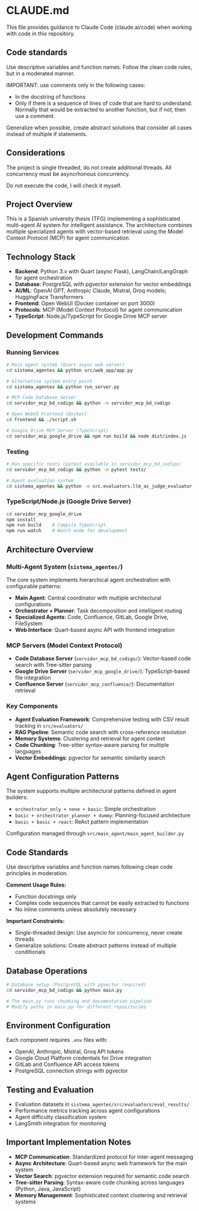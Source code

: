 # CLAUDE.md

This file provides guidance to Claude Code (claude.ai/code) when working with code in this repository.

## Code standards

Use descriptive variables and function names. Follow the clean code rules, but in a moderated manner. 

IMPORTANT: use comments only in the following cases:
- In the docstring of functions
- Only if there is a sequence of lines of code that are hard to understand. Normally that would be extracted to another function, but if not, then use a comment.

Generalize when possible, create abstract solutions that consider all cases instead of multiple if statements.

## Considerations

The project is single threaded, do not create additional threads. All concurrency must be asyncrhonous concurrency. 

Do not execute the code, I will check it myself.

## Project Overview

This is a Spanish university thesis (TFG) implementing a sophisticated multi-agent AI system for intelligent assistance. The architecture combines multiple specialized agents with vector-based retrieval using the Model Context Protocol (MCP) for agent communication.

## Technology Stack

- **Backend**: Python 3.x with Quart (async Flask), LangChain/LangGraph for agent orchestration
- **Database**: PostgreSQL with pgvector extension for vector embeddings
- **AI/ML**: OpenAI GPT, Anthropic Claude, Mistral, Groq models; HuggingFace Transformers
- **Frontend**: Open WebUI (Docker container on port 3000)
- **Protocols**: MCP (Model Context Protocol) for agent communication
- **TypeScript**: Node.js/TypeScript for Google Drive MCP server

## Development Commands

### Running Services
```bash
# Main agent system (Quart async web server)
cd sistema_agentes && python src/web_app/app.py

# Alternative system entry point
cd sistema_agentes && python run_server.py

# MCP Code Database Server
cd servidor_mcp_bd_codigo && python -m servidor_mcp_bd_codigo

# Open WebUI Frontend (Docker)
cd frontend && ./script.sh

# Google Drive MCP Server (TypeScript)
cd servidor_mcp_google_drive && npm run build && node dist/index.js
```

### Testing
```bash
# Run specific tests (pytest available in servidor_mcp_bd_codigo)
cd servidor_mcp_bd_codigo && python -m pytest tests/

# Agent evaluation system
cd sistema_agentes && python -m src.evaluators.llm_as_judge_evaluator
```

### TypeScript/Node.js (Google Drive Server)
```bash
cd servidor_mcp_google_drive
npm install
npm run build    # Compile TypeScript
npm run watch    # Watch mode for development
```

## Architecture Overview

### Multi-Agent System (`sistema_agentes/`)
The core system implements hierarchical agent orchestration with configurable patterns:
- **Main Agent**: Central coordinator with multiple architectural configurations
- **Orchestrator + Planner**: Task decomposition and intelligent routing 
- **Specialized Agents**: Code, Confluence, GitLab, Google Drive, FileSystem
- **Web Interface**: Quart-based async API with frontend integration

### MCP Servers (Model Context Protocol)
- **Code Database Server** (`servidor_mcp_bd_codigo/`): Vector-based code search with Tree-sitter parsing
- **Google Drive Server** (`servidor_mcp_google_drive/`): TypeScript-based file integration
- **Confluence Server** (`servidor_mcp_confluence/`): Documentation retrieval

### Key Components
- **Agent Evaluation Framework**: Comprehensive testing with CSV result tracking in `src/evaluators/`
- **RAG Pipeline**: Semantic code search with cross-reference resolution
- **Memory Systems**: Clustering and retrieval for agent context
- **Code Chunking**: Tree-sitter syntax-aware parsing for multiple languages
- **Vector Embeddings**: pgvector for semantic similarity search

## Agent Configuration Patterns

The system supports multiple architectural patterns defined in agent builders:
- `orchestrator_only + none + basic`: Simple orchestration
- `basic + orchestrator_planner + dummy`: Planning-focused architecture  
- `basic + basic + react`: ReAct pattern implementation

Configuration managed through `src/main_agent/main_agent_builder.py`

## Code Standards

Use descriptive variables and function names following clean code principles in moderation.

**Comment Usage Rules:**
- Function docstrings only
- Complex code sequences that cannot be easily extracted to functions
- No inline comments unless absolutely necessary

**Important Constraints:**
- Single-threaded design: Use asyncio for concurrency, never create threads
- Generalize solutions: Create abstract patterns instead of multiple conditionals

## Database Operations

```bash
# Database setup (PostgreSQL with pgvector required)
cd servidor_mcp_bd_codigo && python main.py

# The main.py runs chunking and documentation pipeline
# Modify paths in main.py for different repositories
```

## Environment Configuration

Each component requires `.env` files with:
- OpenAI, Anthropic, Mistral, Groq API tokens
- Google Cloud Platform credentials for Drive integration
- GitLab and Confluence API access tokens
- PostgreSQL connection strings with pgvector

## Testing and Evaluation

- Evaluation datasets in `sistema_agentes/src/evaluators/eval_results/`
- Performance metrics tracking across agent configurations
- Agent difficulty classification system
- LangSmith integration for monitoring

## Important Implementation Notes

- **MCP Communication**: Standardized protocol for inter-agent messaging
- **Async Architecture**: Quart-based async web framework for the main system
- **Vector Search**: pgvector extension required for semantic code search
- **Tree-sitter Parsing**: Syntax-aware code chunking across languages (Python, Java, JavaScript)
- **Memory Management**: Sophisticated context clustering and retrieval systems
